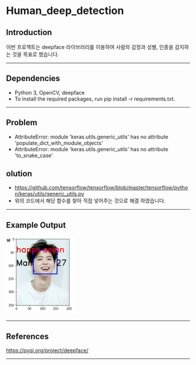 # Human_deep_detection

## Introduction

이번 프로젝트는 deepface 라이브러리를 이용하여 사람의 감정과 성별, 인종을 감지하는 것을 목표로 했습니다.

---


## Dependencies

- Python 3, OpenCV, deepface
- To install the required packages, run pip install -r requirements.txt.

---


## Problem 

- AttributeError: module 'keras.utils.generic_utils' has no attribute 'populate_dict_with_module_objects' 
- AttributeError: module 'keras.utils.generic_utils' has no attribute 'to_snake_case' 


## olution 

-  https://github.com/tensorflow/tensorflow/blob/master/tensorflow/python/keras/utils/generic_utils.py 
-  위의 코드에서 해당 함수를 찾아 직접 넣어주는 것으로 해결 하였습니다.

---


## Example Output

![result](/result1.png)

---


## References
https://pypi.org/project/deepface/

--- 

